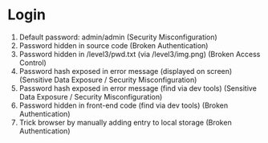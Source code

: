 # Login
1. Default password: admin/admin (Security Misconfiguration)
2. Password hidden in source code (Broken Authentication)
3. Password hidden in /level3/pwd.txt (via /level3/img.png) (Broken Access Control)
4. Password hash exposed in error message (displayed on screen) (Sensitive Data Exposure / Security Misconfiguration)
5. Password hash exposed in error message (find via dev tools) (Sensitive Data Exposure / Security Misconfiguration)
6. Password hidden in front-end code (find via dev tools) (Broken Authentication)
7. Trick browser by manually adding entry to local storage (Broken Authentication)
